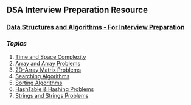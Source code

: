 ## DSA Interview Preparation Resource

### [Data Structures and Algorithms - For Interview Preparation](https://github.com/Yogesh-10/dsa-interview-resource)

### ***Topics***

1. [Time and Space Complexity](https://github.com/Yogesh-10/dsa-interview-resource/tree/main/dsa_java/src/com/yogesh/Time-and-space-complexity) <br>
2. [Array and Array Problems](https://github.com/Yogesh-10/dsa-interview-resource/tree/main/dsa_java/src/com/yogesh/Arrays)<br>
3. [2D-Array Matrix Problems](https://github.com/Yogesh-10/dsa-interview-resource/tree/main/dsa_java/src/com/yogesh/Matrix)<br>
4. [Searching Algorithms](https://github.com/Yogesh-10/dsa-interview-resource/tree/main/dsa_java/src/com/yogesh/Algorithms/SearchingAlgorithms)<br>
5. [Sorting Algorithms](https://github.com/Yogesh-10/dsa-interview-resource/tree/main/dsa_java/src/com/yogesh/Algorithms/SortingAlgorithms)<br>
6. [HashTable & Hashing Problems](https://github.com/Yogesh-10/dsa-interview-resource/tree/main/dsa_java/src/com/yogesh/Hashtables)<br>
7. [Strings and Strings Problems](https://github.com/Yogesh-10/dsa-interview-resource/tree/main/dsa_java/src/com/yogesh/Strings)

